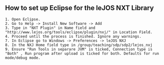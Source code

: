 ## How to set up Eclipse for the leJOS NXT Library

    1. Open Eclipse.
    2. Go to Help -> Install New Software -> Add
    3. Type in "NXT Plugin" in Name field and "http://www.lejos.org/tools/eclipse/plugin/nxj/" in Location Field.
    4. Proceed until the process is finished. Ignore any warnings.
    7. In Eclipse go to Windows -> Preferences -> leJOS NXJ
    8. In the NXJ Home field type in /group/teaching/sdp/sdp2/lejos_nxj
    9. Ensure "Run Tools in separare JVM" is ticked, Connection type is "Both" , Run program after upload is ticked for both. Defaults for run mode/debug mode.

